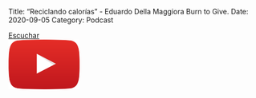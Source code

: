 Title: “Reciclando calorías”  - Eduardo Della Maggiora Burn to Give.
Date: 2020-09-05
Category: Podcast

<a href="https://s.danilorca.com/2020-09-05.mp3" type="audio/mpeg">
Escuchar<br/>
<img style="height:100px;" src="images/play.png">
</a>
